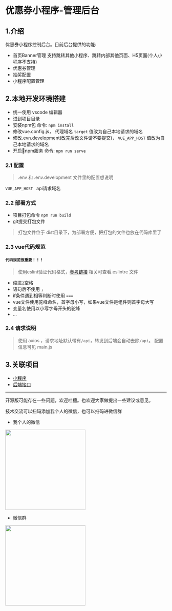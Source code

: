 # 优惠券小程序-管理后台
## 1.介绍
优惠券小程序控制后台。目前后台提供的功能: 
- 首页Banner管理 支持跳转其他小程序、跳转内部其他页面、H5页面(个人小程序不支持)
- 优惠券管理 
- 抽奖配置
- 小程序配置管理
## 2.本地开发环境搭建
- 统一使用 vscode 编辑器
- 进到项目目录
- 安装npm包 命令: `npm install`
- 修改vue.config.js， 代理域名 `target` 值改为自己本地请求的域名 
- 修改.evn.development(改完后改文件请不要提交)， `VUE_APP_HOST` 值改为自己本地请求的域名
- 开启npm服务 命令: `npm run serve`
### 2.1 配置
> .env 和 .env.development 文件里的配置想说明

`VUE_APP_HOST ` api请求域名

### 2.2 部署方式
- 项目打包命令 `npm run build`
- git提交打包文件
> 打包文件位于 dist目录下，为部署方便，把打包的文件也放在代码库里了


### 2.3 vue代码规范

#### **`代码规范很重要！！！`**

> 使用eslint验证代码格式，[参考链接](https://juejin.im/post/59097cd7a22b9d0065fb61d2#heading-8) 相关可查看.eslintrc 文件

* 缩进`2`空格
* 语句后不使用 `;`
* if条件遇到相等判断时使用 `===`
* vue文件使用驼峰命名，首字母小写，如果vue文件是组件则首字母大写
* 变量名使用以小写字母开头的驼峰
* ...

### 2.4 请求说明

> 使用 axios ，请求地址默认带有`/api`，转发到后端会自动去除`/api`。
> 配置信息可见 main.js

## 3.关联项目
- [小程序](https://github.com/lxr9161/os-coupon-miniprogram)
- [后端接口](https://github.com/lxr9161/os-coupon-api)

-----
开源版可能存在一些问题，欢迎吐槽。也欢迎大家做提出一些建议或意见。

技术交流可以扫码添加我个人的微信，也可以扫码进微信群
- 我个人的微信
<div>
  <img src="https://user-images.githubusercontent.com/13703050/155838542-d63fefb9-7f1a-4e46-a47c-745cbff62c36.JPG" width="250"/>
</div>

- 微信群
<div>
   <img src="https://user-images.githubusercontent.com/13703050/159154826-834f55e3-c886-4b37-812f-5ae0ce249f57.JPG" width="250"/>
</div>

